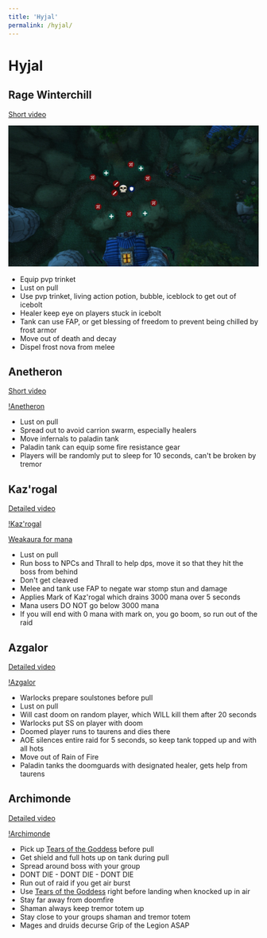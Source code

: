 ```yaml
---
title: 'Hyjal'
permalink: /hyjal/
---
```


# Hyjal

## Rage Winterchill

[Short video](https://www.youtube.com/watch?v=rZ0qkg-f5bs)

![Rage Winterchill](/images/ragewinterchill.png)

- Equip pvp trinket
- Lust on pull
- Use pvp trinket, living action potion, bubble, iceblock to get out of icebolt
- Healer keep eye on players stuck in icebolt
- Tank can use FAP, or get blessing of freedom to prevent being chilled by frost armor
- Move out of death and decay
- Dispel frost nova from melee

## Anetheron

[Short video](https://www.youtube.com/watch?v=CBGG74_MW0M)

[!Anetheron](/images/anetheron.png)

- Lust on pull
- Spread out to avoid carrion swarm, especially healers
- Move infernals to paladin tank
- Paladin tank can equip some fire resistance gear
- Players will be randomly put to sleep for 10 seconds, can't be broken by tremor

## Kaz'rogal

[Detailed video](https://www.youtube.com/watch?v=JbiA2yrU5rs)

[!Kaz'rogal](/images/kazrogal.png)

[Weakaura for mana](https://wago.io/xWCI1wK0z)

- Lust on pull
- Run boss to NPCs and Thrall to help dps, move it so that they hit the boss from behind
- Don't get cleaved
- Melee and tank use FAP to negate war stomp stun and damage
- Applies Mark of Kaz'rogal which drains 3000 mana over 5 seconds
- Mana users DO NOT go below 3000 mana
- If you will end with 0 mana with mark on, you go boom, so run out of the raid

## Azgalor

[Detailed video](https://www.youtube.com/watch?v=gBcMiv77SkY)

[!Azgalor](/images/azgalor.png)

- Warlocks prepare soulstones before pull
- Lust on pull
- Will cast doom on random player, which WILL kill them after 20 seconds
- Warlocks put SS on player with doom
- Doomed player runs to taurens and dies there
- AOE silences entire raid for 5 seconds, so keep tank topped up and with all hots
- Move out of Rain of Fire
- Paladin tanks the doomguards with designated healer, gets help from taurens

## Archimonde

[Detailed video](https://www.youtube.com/watch?v=SxbjsCtBhsU)

[!Archimonde](/images/archimonde.png)

- Pick up [Tears of the Goddess](https://tbc.wowhead.com/item=24494/tears-of-the-goddess) before pull
- Get shield and full hots up on tank during pull
- Spread around boss with your group
- DONT DIE - DONT DIE - DONT DIE
- Run out of raid if you get air burst
- Use [Tears of the Goddess](https://tbc.wowhead.com/item=24494/tears-of-the-goddess) right before landing when knocked up in air
- Stay far away from doomfire
- Shaman always keep tremor totem up
- Stay close to your groups shaman and tremor totem
- Mages and druids decurse Grip of the Legion ASAP
